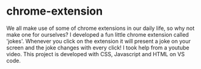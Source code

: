 # chrome-extension
We all make use of some of chrome extensions in our daily life, so why not make one for ourselves?
I developed a fun little chrome extension called 'jokes'. Whenever you click on the extension it will present a joke on your screen and the joke changes with every click!
I took help from a youtube video. This project is developed with CSS, Javascript and HTML on VS code.

